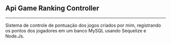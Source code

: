 ## Api Game Ranking Controller
---
Sistema de controle de pontuação dos jogos criados por mim, registrando os pontos dos jogadores em um banco MySQL usando Sequelize e Node.Js.  
